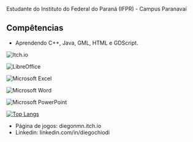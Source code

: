 Estudante do Instituto do Federal do Paraná (IFPR) - Campus Paranavaí
## Compêtencias

- Aprendendo C++, Java, GML, HTML e GDScript. 

![Itch.io](https://img.shields.io/badge/Itch-%23FF0B34.svg?style=for-the-badge&logo=Itch.io&logoColor=white)

![LibreOffice](https://img.shields.io/badge/LibreOffice-%2318A303?style=for-the-badge&logo=LibreOffice&logoColor=white)

![Microsoft Excel](https://img.shields.io/badge/Microsoft_Excel-217346?style=for-the-badge&logo=microsoft-excel&logoColor=white)

![Microsoft Word](https://img.shields.io/badge/Microsoft_Word-2B579A?style=for-the-badge&logo=microsoft-word&logoColor=white)

![Microsoft PowerPoint](https://img.shields.io/badge/Microsoft_PowerPoint-B7472A?style=for-the-badge&logo=microsoft-powerpoint&logoColor=white)

[![Top Langs](https://github-readme-stats.vercel.app/api/top-langs/?username=DiegoChiodi&layout=compact&theme=dark)](https://github.com/anuraghazra/github-readme-stats)

- Página de jogos: diegonmn.itch.io
- Linkedin: linkedin.com/in/diegochiodi
